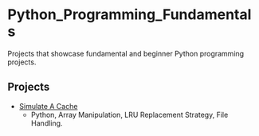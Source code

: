 # Python_Programming_Fundamentals
Projects that showcase fundamental and beginner Python programming projects.

## Projects
- [Simulate A Cache](./Simulate_a_Cache/README.md)
  - Python, Array Manipulation, LRU Replacement Strategy, File Handling.
